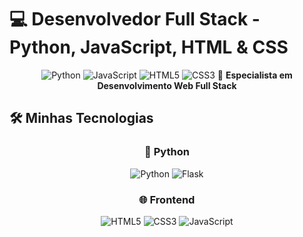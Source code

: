 # 💻 Desenvolvedor Full Stack - Python, JavaScript, HTML & CSS

<div align="center">

![Python](https://img.shields.io/badge/Python-Intermediate-3776AB?style=for-the-badge&logo=python&logoColor=white)
![JavaScript](https://img.shields.io/badge/JavaScript-Intermediate-F7DF1E?style=for-the-badge&logo=javascript&logoColor=black)
![HTML5](https://img.shields.io/badge/HTML5-Intermediate-E34F26?style=for-the-badge&logo=html5&logoColor=white)
![CSS3](https://img.shields.io/badge/CSS3-Intermediate-1572B6?style=for-the-badge&logo=css3&logoColor=white)
🚀 **Especialista em Desenvolvimento Web Full Stack**

</div>

## 🛠️ Minhas Tecnologias

<div align="center">

### 🐍 Python
![Python](https://img.shields.io/badge/Python-Intermediate-3776AB?style=flat-square&logo=python)
![Flask](https://img.shields.io/badge/Flask-Intermediate-000000?style=flat-square&logo=flask)

### 🌐 Frontend
![HTML5](https://img.shields.io/badge/HTML5-Intermediate-E34F26?style=flat-square&logo=html5)
![CSS3](https://img.shields.io/badge/CSS3-Intermediate-1572B6?style=flat-square&logo=css3)
![JavaScript](https://img.shields.io/badge/JavaScript-Intermediate-F7DF1E?style=flat-square&logo=javascript)

</div>
